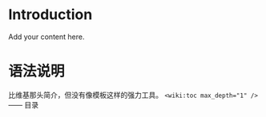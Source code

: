 # Introduction #

Add your content here.


# 语法说明 #
比维基那头简介，但没有像模板这样的强力工具。
`<wiki:toc max_depth="1" />` —— 目录